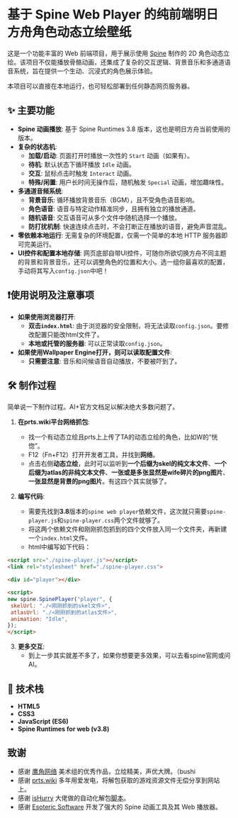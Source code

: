 # 基于 Spine Web Player 的纯前端明日方舟角色动态立绘壁纸

这是一个功能丰富的 Web 前端项目，用于展示使用 [Spine](http://zh.esotericsoftware.com/) 制作的 2D 角色动态立绘。该项目不仅能播放骨骼动画，还集成了复杂的交互逻辑、背景音乐和多通道语音系统，旨在提供一个生动、沉浸式的角色展示体验。

本项目可以直接在本地运行，也可轻松部署到任何静态网页服务器。

## ✨ 主要功能

*   **Spine 动画播放**: 基于 Spine Runtimes 3.8 版本，这也是明日方舟当前使用的版本。
*   **复杂的状态机**:
    *   **加载/启动**: 页面打开时播放一次性的 `Start` 动画（如果有）。
    *   **待机**: 默认状态下循环播放 `Idle` 动画。
    *   **交互**: 鼠标点击时触发 `Interact` 动画。
    *   **特殊/闲置**: 用户长时间无操作后，随机触发 `Special` 动画，增加趣味性。
*   **多通道音频系统**:
    *   **背景音乐**: 循环播放背景音乐（BGM），且不受角色语音影响。
    *   **角色语音**: 语音与特定动作精准同步，且拥有独立的播放通道。
    *   **随机语音**: 交互语音可从多个文件中随机选择一个播放。
    *   **防打扰机制**: 快速连续点击时，不会打断正在播放的语音，避免声音混乱。
*   **零依赖本地运行**: 无需复杂的环境配置，仅需一个简单的本地 HTTP 服务器即可完美运行。
*   **UI控件和配置本地存储**: 网页底部自带UI控件，可随你所欲切换方舟不同主题的背景和背景音乐，还可以调整角色的位置和大小。选一组你最喜欢的配置，手动将其写入`config.json`中吧！

## ❗使用说明及注意事项

*   **如果使用浏览器打开**:
    *   **双击`index.html`**: 由于浏览器的安全限制，将无法读取`config.json`。要修改配置只能改html文件了。
    *   **本地或托管的服务器**: 可以正常读取`config.json`。
*   **如果使用Wallpaper Engine打开，则可以读取配置文件**:
    *   **只需要注意**: 音乐和问候语音自动播放，不要被吓到了。

## 🛠️ 制作过程

简单说一下制作过程。AI+官方文档足以解决绝大多数问题了。

1.  **在prts.wiki平台网络抓包**:
    - 找一个有动态立绘且prts上上传了TA的动态立绘的角色，比如W的“恍惚”。
    - F12（Fn+F12）打开开发者工具，并找到**网络**。
    - 点击右侧**动态立绘**，此时可以监听到**一个后缀为skel的纯文本文件**、**一个后缀为atlas的非纯文本文件**、**一张或是多张显然是wife碎片的png图片**、**一张显然是背景的png图片**。有这四个其实就够了。

2.  **编写代码**:
    - 需要先找到**3.8**版本的`spine web player`依赖文件，这次就只需要`spine-player.js`和`spine-player.css`两个文件就够了。
    - 将这两个依赖文件和刚刚抓包抓到的四个文件放入同一个文件夹，再新建一个`index.html`文件。
    - html中编写如下代码：
```html
<script src="./spine-player.js"></script>
<link rel="stylesheet" href="./spine-player.css">

<div id="player"></div>

<script>
new spine.SpinePlayer("player", {
 skelUrl: "./<刚刚抓到的skel文件>",
 atlasUrl: "./<刚刚抓到的atlas文件>",
 animation: "Idle",
});
</script>
```
3.  **更多交互**:
    - 到上一步其实就差不多了，如果你想要更多效果，可以去看spine官网或问AI。


## 🔧 技术栈

*   **HTML5**
*   **CSS3**
*   **JavaScript (ES6)**
*   **Spine Runtimes for web (v3.8)**

## 致谢

*   感谢 [鹰角网络](https://ak.hypergryph.com/) 美术组的优秀作品，立绘精美，声优大牌。（bushi
*   感谢 [prts.wiki](https://prts.wiki/) 多年用爱发电，将解包获取的游戏资源文件无偿分享到网站上。
*   感谢 [isHurry](https://github.com/isHarryh) 大佬做的自动化解包[脚本](https://github.com/isHarryh/Ark-Unpacker)。
*   感谢 [Esoteric Software](https://esotericsoftware.com/) 开发了强大的 Spine 动画工具及其 Web 播放器。